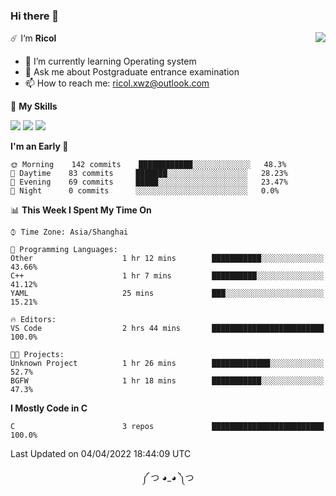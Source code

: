 ### Hi there 👋

<a href="#">
  <img align="right" src="https://github-readme-stats.vercel.app/api?username=Ricolxwz&count_private=true&show_icons=true&theme=prussian" />
</a>

☄️ I‘m **Ricol**

- 🌱 I’m currently learning Operating system
- 💬 Ask me about Postgraduate entrance examination
- 📫 How to reach me: ricol.xwz@outlook.com

🌟 **My Skills**

![](https://img.shields.io/badge/-Git-000000?style=flat-square&logo=git&logoColor=fff)
![](https://img.shields.io/badge/-C-3e74a2?style=flat-square&logo=C&logoColor=fff)
![](https://img.shields.io/badge/-Python-4fc08d?style=flat-square&logo=python&logoColor=fff)

<!--START_SECTION:waka-->
**I'm an Early 🐤** 

```text
🌞 Morning    142 commits    ████████████░░░░░░░░░░░░░   48.3% 
🌆 Daytime    83 commits     ███████░░░░░░░░░░░░░░░░░░   28.23% 
🌃 Evening    69 commits     █████░░░░░░░░░░░░░░░░░░░░   23.47% 
🌙 Night      0 commits      ░░░░░░░░░░░░░░░░░░░░░░░░░   0.0%

```


📊 **This Week I Spent My Time On** 

```text
⌚︎ Time Zone: Asia/Shanghai

💬 Programming Languages: 
Other                    1 hr 12 mins        ███████████░░░░░░░░░░░░░░   43.66% 
C++                      1 hr 7 mins         ██████████░░░░░░░░░░░░░░░   41.12% 
YAML                     25 mins             ███░░░░░░░░░░░░░░░░░░░░░░   15.21%

🔥 Editors: 
VS Code                  2 hrs 44 mins       █████████████████████████   100.0%

🐱‍💻 Projects: 
Unknown Project          1 hr 26 mins        █████████████░░░░░░░░░░░░   52.7% 
BGFW                     1 hr 18 mins        ███████████░░░░░░░░░░░░░░   47.3%

```

**I Mostly Code in C** 

```text
C                        3 repos             █████████████████████████   100.0%

```



 Last Updated on 04/04/2022 18:44:09 UTC
<!--END_SECTION:waka-->

<div align="center">
༼ つ ◕_◕ ༽つ
</div>
